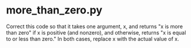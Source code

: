 # more_than_zero.py
Correct this code so that it takes one argument, x, and returns "x is more than zero" if x is positive (and nonzero), and otherwise, returns "x is equal to or less than zero." In both cases, replace x with the actual value of x.
